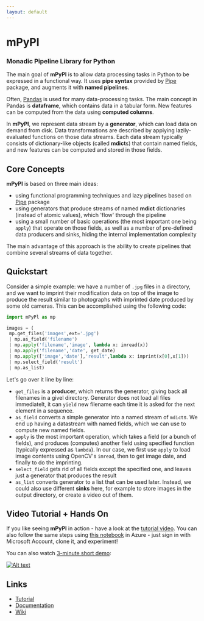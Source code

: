 ```yaml
---
layout: default
---
```

# mPyPl
### Monadic Pipeline Library for Python

The main goal of **mPyPl** is to allow data processing tasks in Python to be expressed in a functional way. It uses **pipe syntax** provided by [Pipe](https://pypi.org/project/pipe/) package, and augments it with **named pipelines**.

Often, [Pandas](https://pandas.pydata.org/) is used for many data-processing tasks. The main concept in Pandas is **dataframe**, which contains data in a tabular form. New features can be computed from the data using **computed columns**.

In **mPyPl**, we represent data stream by a **generator**, which can load data on demand from disk. Data transformations are described by applying lazily-evaluated functions on those data streams. Each data stream typically consists of dictionary-like objects (called **mdict**s) that contain named fields, and new features can be computed and stored in those fields.

## Core Concepts

**mPyPl** is based on three main ideas:

 * using functional programming techniques and lazy pipelines based on [Pipe](https://pypi.org/project/pipe/) package
 * using generators that produce streams of named **mdict** dictionaries (instead of atomic values), which 'flow' through the pipeline
 * using a small number of basic operations (the most important one being `apply`) that operate on those fields, as well as a number of pre-defined data producers and sinks, hiding the internal implementation complexity
   
The main advantage of this approach is the ability to create pipelines that combine several streams of data together.

## Quickstart

Consider a simple example: we have a number of `.jpg` files in a directory, and we want to imprint their modification data on top of the image to produce the result similar to photographs with imprinted date produced by some old cameras. This can be accomplished using the following code:

```python
import mPyPl as mp

images = (
 mp.get_files('images',ext='.jpg')
 | mp.as_field('filename')
 | mp.apply('filename','image', lambda x: imread(x))
 | mp.apply('filename','date', get_date)
 | mp.apply(['image','date'],'result',lambda x: imprint(x[0],x[1]))
 | mp.select_field('result')
 | mp.as_list)
```

Let's go over it line by line:

 * `get_files` is a **producer**, which returns the generator, giving back all filenames in a givel directory. Generator does not load all files immediatelt, it can `yield` new filename each time it is asked for the next element in a sequence.
 * `as_field` converts a simple generator into a named stream of `mdict`s. We end up having a datastream with named fields, which we can use to compute new named fields.
 * `apply` is the most important operation, which takes a field (or a bunch of fields), and produces (computes) another field using specified function (typically expressed as `lambda`). In our case, we first use `apply` to load image contents using OpenCV's `imread`, then to get image date, and finally to do the imprinting.
 * `select_field` gets rid of all fields except the specified one, and leaves just a generator that produces the result
 * `as_list` converts generator to a list that can be used later. Instead, we could also use different **sinks** here, for example to store images in the output directory, or create a video out of them.

## Video Tutorial + Hands On

If you like seeing **mPyPl** in action - have a look at the [tutorial video](https://www.youtube.com/watch?v=EI1ZYZPcQyI). You can also follow the same steps using [this notebook](bit.do/mpypldemo) in Azure - just sign in with Microsoft Account, clone it, and experiment!

You can also watch [3-minute short demo](https://www.youtube.com/watch?v=F1c_qQC4Wlw):

[![Alt text](https://img.youtube.com/vi/F1c_qQC4Wlw/0.jpg)](https://www.youtube.com/watch?v=F1c_qQC4Wlw)

## Links

 * [Tutorial](tutorial)
 * [Documentation](pydoc)
 * [Wiki](http://github.com/shwars/mPyPl/wiki)
